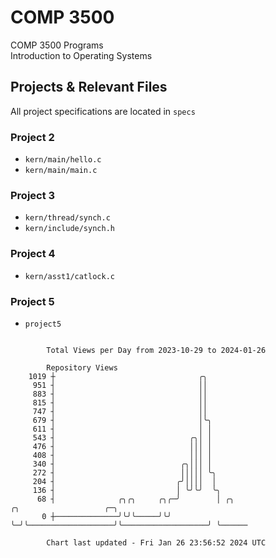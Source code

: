 # COMP 3500
COMP 3500 Programs  
Introduction to Operating Systems  
## Projects & Relevant Files
All project specifications are located in `specs`
### Project 2
- `kern/main/hello.c`
- `kern/main/main.c`
### Project 3
- `kern/thread/synch.c`
- `kern/include/synch.h`
### Project 4
- `kern/asst1/catlock.c`
### Project 5
- `project5`

```

        Total Views per Day from 2023-10-29 to 2024-01-26

        Repository Views
    1019 ┼                                ╭╮
     951 ┤                                ││
     883 ┤                                ││
     815 ┤                                ││
     747 ┤                                ││
     679 ┤                                │╰╮
     611 ┤                                │ │
     543 ┤                              ╭╮│ │
     476 ┤                              │││ │
     408 ┤                              │││ │
     340 ┤                            ╭╮│││ │
     272 ┤                            │││││ ╰╮
     204 ┤                           ╭╯││││  │
     136 ┤                           │ ╰╯╰╯  ╰╮
      68 ┤              ╭╮╭╮     ╭╮╭─╯        │ ╭╮                   ╭╮                   ╭─╮
       0 ┼──────────────╯╰╯╰─────╯╰╯          ╰─╯╰───────────────────╯╰───────────────────╯ ╰──────

        Chart last updated - Fri Jan 26 23:56:52 2024 UTC
        
```
